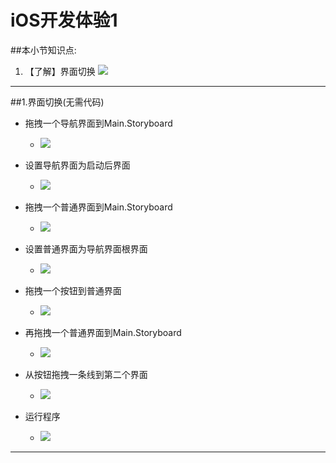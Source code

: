 # iOS开发体验1
##本小节知识点:
1. 【了解】界面切换
![](http://7xj0kx.com1.z0.glb.clouddn.com/Snip20150511_179.png)

---

##1.界面切换(无需代码)
- 拖拽一个导航界面到Main.Storyboard
    + ![](http://7xj0kx.com1.z0.glb.clouddn.com/Snip20150511_158.png)

- 设置导航界面为启动后界面
    + ![](http://7xj0kx.com1.z0.glb.clouddn.com/Snip20150511_163.png)

- 拖拽一个普通界面到Main.Storyboard
    + ![](http://7xj0kx.com1.z0.glb.clouddn.com/Snip20150511_160.png)

- 设置普通界面为导航界面根界面
    + ![](http://7xj0kx.com1.z0.glb.clouddn.com/Snip20150511_164.png)

- 拖拽一个按钮到普通界面
    + ![](http://7xj0kx.com1.z0.glb.clouddn.com/Snip20150511_166.png)

- 再拖拽一个普通界面到Main.Storyboard
    + ![](http://7xj0kx.com1.z0.glb.clouddn.com/Snip20150511_160.png)

- 从按钮拖拽一条线到第二个界面
    + ![](http://7xj0kx.com1.z0.glb.clouddn.com/Snip20150511_167.png)

- 运行程序
    + ![](http://7xj0kx.com1.z0.glb.clouddn.com/Snip20150511_168.png)

---
